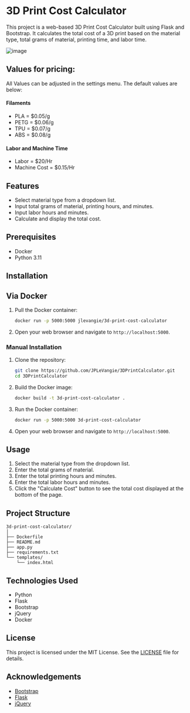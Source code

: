 # 3D Print Cost Calculator

This project is a web-based 3D Print Cost Calculator built using Flask and Bootstrap. It calculates the total cost of a 3D print based on the material type, total grams of material, printing time, and labor time.

![image](https://github.com/JPLeVangie/3DPrintCalculator/assets/47614776/a688302d-f7ae-4227-bedf-c04221940ac2)


## Values for pricing:

All Values can be adjusted in the settings menu. The default values are below:
#### Filaments
- PLA  = $0.05/g
- PETG = $0.06/g
- TPU  = $0.07/g
- ABS  = $0.08/g

#### Labor and Machine Time
- Labor        = $20/Hr
- Machine Cost = $0.15/Hr

## Features

- Select material type from a dropdown list.
- Input total grams of material, printing hours, and minutes.
- Input labor hours and minutes.
- Calculate and display the total cost.

## Prerequisites

- Docker
- Python 3.11

## Installation

## Via Docker

1. Pull the Docker container:

   ```sh
   docker run -p 5000:5000 jlevangie/3d-print-cost-calculator
   ```

2. Open your web browser and navigate to `http://localhost:5000`.


### Manual Installation

1. Clone the repository:

   ```sh
   git clone https://github.com/JPLeVangie/3DPrintCalculator.git
   cd 3DPrintCalculator
   ```

2. Build the Docker image:

   ```sh
   docker build -t 3d-print-cost-calculator .
   ```

3. Run the Docker container:

   ```sh
   docker run -p 5000:5000 3d-print-cost-calculator
   ```

4. Open your web browser and navigate to `http://localhost:5000`.

## Usage

1. Select the material type from the dropdown list.
2. Enter the total grams of material.
3. Enter the total printing hours and minutes.
4. Enter the total labor hours and minutes.
5. Click the "Calculate Cost" button to see the total cost displayed at the bottom of the page.

## Project Structure

```
3d-print-cost-calculator/
│
├── Dockerfile
├── README.md
├── app.py
├── requirements.txt
└── templates/
    └── index.html
```

## Technologies Used

- Python
- Flask
- Bootstrap
- jQuery
- Docker

## License

This project is licensed under the MIT License. See the [LICENSE](LICENSE) file for details.

## Acknowledgements

- [Bootstrap](https://getbootstrap.com/)
- [Flask](https://flask.palletsprojects.com/)
- [jQuery](https://jquery.com/)
